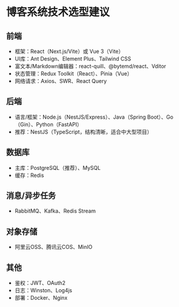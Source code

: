 # 博客系统技术选型建议

## 前端
- 框架：React（Next.js/Vite）或 Vue 3（Vite）
- UI库：Ant Design、Element Plus、Tailwind CSS
- 富文本/Markdown编辑器：react-quill、@bytemd/react、Vditor
- 状态管理：Redux Toolkit（React）、Pinia（Vue）
- 网络请求：Axios、SWR、React Query

## 后端
- 语言/框架：Node.js（NestJS/Express）、Java（Spring Boot）、Go（Gin）、Python（FastAPI）
- 推荐：NestJS（TypeScript，结构清晰，适合中大型项目）

## 数据库
- 主库：PostgreSQL（推荐）、MySQL
- 缓存：Redis

## 消息/异步任务
- RabbitMQ、Kafka、Redis Stream

## 对象存储
- 阿里云OSS、腾讯云COS、MinIO

## 其他
- 鉴权：JWT、OAuth2
- 日志：Winston、Log4js
- 部署：Docker、Nginx

